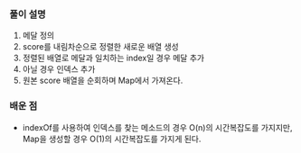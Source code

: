 ### 풀이 설명
1. 메달 정의
2. score를 내림차순으로 정렬한 새로운 배열 생성
3. 정렬된 배열로 메달과 일치하는 index일 경우 메달 추가
4. 아닐 경우 인덱스 추가
5. 원본 score 배열을 순회하며 Map에서 가져온다.

### 배운 점
- indexOf를 사용하여 인덱스를 찾는 메소드의 경우 O(n)의 시간복잡도를 가지지만, Map을 생성할 경우 O(1)의 시간복잡도를 가지게 된다.